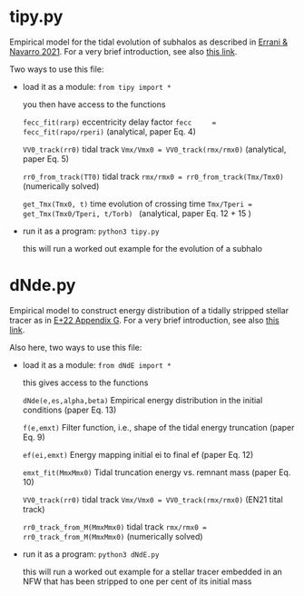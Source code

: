 # tipy.py 

Empirical model for the tidal evolution of subhalos as described in [Errani & Navarro 2021](https://arxiv.org/abs/2011.07077).
For a very brief introduction, see also [this link](https://rerrani.github.io/code.html#tipy).

Two ways to use this file:


   *  load it as a module: ` from tipy import * `
   
       you then have access to the functions
       
       ` fecc_fit(rarp) `      eccentricity delay factor  ` fecc     = fecc_fit(rapo/rperi) `    (analytical, paper Eq. 4)
       
       ` VV0_track(rr0) `       tidal track              ` Vmx/Vmx0 = VV0_track(rmx/rmx0) `     (analytical, paper Eq. 5)
       
       ` rr0_from_track(TT0) `   tidal track              ` rmx/rmx0 = rr0_from_track(Tmx/Tmx0) ` (numerically solved)
       
       ` get_Tmx(Tmx0, t) ` time evolution of crossing time ` Tmx/Tperi = get_Tmx(Tmx0/Tperi, t/Torb)  ` (analytical, paper Eq. 12 + 15 )

   * run it as a program: ` python3 tipy.py `
   
       this will run a worked out example for the evolution of a subhalo





# dNde.py 

Empirical model to construct energy distribution of a tidally stripped stellar tracer as in [E+22 Appendix G](https://arxiv.org/abs/2111.05866).
For a very brief introduction, see also [this link](https://rerrani.github.io/code.html#dNdE).

Also here, two ways to use this file:

   *  load it as a module: ` from dNdE import * `
   
       this gives access to the functions
       
       ` dNde(e,es,alpha,beta) `    Empirical energy distribution in the initial conditions      (paper Eq. 13)
       
       ` f(e,emxt) `                Filter function, i.e., shape of the tidal energy truncation  (paper Eq. 9)
       
       ` ef(ei,emxt) `              Energy mapping initial ei to final ef                         (paper Eq. 12)
       
       ` emxt_fit(MmxMmx0) `        Tidal truncation energy vs. remnant mass                      (paper Eq. 10)
       
       ` VV0_track(rr0) `  tidal track              ` Vmx/Vmx0 = VV0_track(rmx/rmx0) `          (EN21 tital track)
       
       ` rr0_track_from_M(MmxMmx0) ` tidal track     ` rmx/rmx0 = rr0_track_from_M(MmxMmx0) `   (numerically solved)

   * run it as a program: ` python3 dNdE.py `
   
       this will run a worked out example for a stellar tracer embedded in an NFW that has been stripped to one per cent of its initial mass

